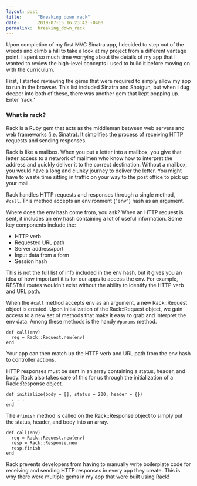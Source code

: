 ```yaml
---
layout: post
title:      "Breaking down rack"
date:       2019-07-15 16:23:42 -0400
permalink:  breaking_down_rack
---
```



Upon completion of my first MVC Sinatra app, I decided to step out of the weeds and climb a hill to take a look at my project from a different vantage point. I spent so much time worrying about the details of my app that I wanted to review the high-level concepts I used to build it before moving on with the curriculum.

First, I started reviewing the gems that were required to simply allow my app to run in the browser. This list included Sinatra and Shotgun, but when I dug deeper into both of these, there was another gem that kept popping up. Enter 'rack.'

### What is rack?

Rack is a Ruby gem that acts as the middleman between web servers and web frameworks (i.e. Sinatra). It simplifies the process of receiving HTTP requests and sending responses.

Rack is like a mailbox. When you put a letter into a mailbox, you give that letter access to a network of mailmen who know how to interpret the address and quickly deliver it to the correct destination. Without a mailbox, you would have a long and clunky journey to deliver the letter. You might have to waste time sitting in traffic on your way to the post office to pick up your mail.

Rack handles HTTP requests and responses through a single method, `#call`. This method accepts an environment ("env") hash as an argument. 

Where does the env hash come from, you ask? When an HTTP request is sent, it includes an env hash containing a lot of useful information. Some key components include the:
* HTTP verb
* Requested URL path
* Server address/port
* Input data from a form
* Session hash

This is not the full list of info included in the env hash, but it gives you an idea of how important it is for our apps to access the env. For example, RESTful routes wouldn't exist without the ability to identify the HTTP verb and URL path.

When the `#call` method accepts env as an argument, a new Rack::Request object is created. Upon initialization of the Rack::Request object, we gain access to a new set of methods that make it easy to grab and interpret the env data. Among these methods is the handy `#params` method.

```
def call(env)
  req = Rack::Request.new(env)
end
```

Your app can then match up the HTTP verb and URL path from the env hash to controller actions.

HTTP responses must be sent in an array containing a status, header, and body. Rack also takes care of this for us through the initialization of a Rack::Response object.

```
def initialize(body = [], status = 200, header = {})
  . . .
end
```

The `#finish` method is called on the Rack::Response object to simply put the status, header, and body into an array.

```
def call(env)
  req = Rack::Request.new(env)
  resp = Rack::Response.new
  resp.finish
end
```

Rack prevents developers from having to manually write boilerplate code for receiving and sending HTTP responses in every app they create. This is why there were multiple gems in my app that were built using Rack!




